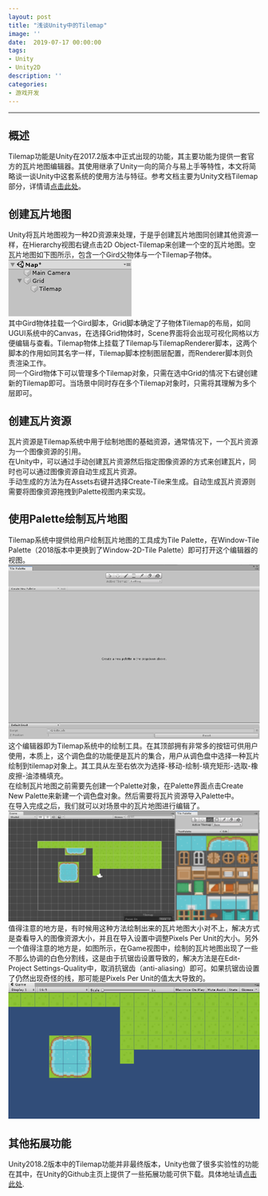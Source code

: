 ```yaml
---
layout: post
title: "浅谈Unity中的Tilemap"
image: ''
date:  2019-07-17 00:00:00
tags:
- Unity
- Unity2D
description: ''
categories:
- 游戏开发
---
```



---
## 概述
Tilemap功能是Unity在2017.2版本中正式出现的功能，其主要功能为提供一套官方的瓦片地图编辑器。其使用继承了Unity一向的简介与易上手等特性，本文将简略谈一谈Unity中这套系统的使用方法与特征。参考文档主要为Unity文档Tilemap部分，详情请<a href="https://connect.unity.com/doc/Manual/Tilemap" target="_blank">点击此处</a>。

## 创建瓦片地图
Unity将瓦片地图视为一种2D资源来处理，于是乎创建瓦片地图同创建其他资源一样，在Hierarchy视图右键点击2D Object-Tilemap来创建一个空的瓦片地图。空瓦片地图如下图所示，包含一个Gird父物体与一个Tilemap子物体。  
![emptytilemap](..\assets\img\Tilemap\gird.png)  
其中Gird物体挂载一个Gird脚本，Grid脚本确定了子物体Tilemap的布局，如同UGUI系统中的Canvas，在选择Grid物体时，Scene界面将会出现可视化网格以方便编辑与查看。Tilemap物体上挂载了Tilemap与TilemapRenderer脚本，这两个脚本的作用如同其名字一样，Tilemap脚本控制图层配置，而Renderer脚本则负责渲染工作。  
同一个Gird物体下可以管理多个Tilemap对象，只需在选中Grid的情况下右键创建新的Tilemap即可。当场景中同时存在多个Tilemap对象时，只需将其理解为多个层即可。

## 创建瓦片资源
瓦片资源是Tilemap系统中用于绘制地图的基础资源，通常情况下，一个瓦片资源为一个图像资源的引用。  
在Unity中，可以通过手动创建瓦片资源然后指定图像资源的方式来创建瓦片，同时也可以通过图像资源自动生成瓦片资源。  
手动生成的方法为在Assets右键并选择Create-Tile来生成。自动生成瓦片资源则需要将图像资源拖拽到Palette视图内来实现。

## 使用Palette绘制瓦片地图
Tilemap系统中提供给用户绘制瓦片地图的工具成为Tile Palette，在Window-Tile Palette（2018版本中更换到了Window-2D-Tile Palette）即可打开这个编辑器的视图。  
![tilepalette](..\assets\img\Tilemap\palette.png)  
这个编辑器即为Tilemap系统中的绘制工具。在其顶部拥有非常多的按钮可供用户使用，本质上，这个调色盘的功能便是瓦片的集合，用户从调色盘中选择一种瓦片绘制到tilemap对象上。其工具从左至右依次为选择-移动-绘制-填充矩形-选取-橡皮擦-油漆桶填充。  
在绘制瓦片地图之前需要先创建一个Palette对象，在Palette界面点击Create New Palette来新建一个调色盘对象。然后需要将瓦片资源导入Palette中。  
在导入完成之后，我们就可以对场景中的瓦片地图进行编辑了。  
![paint](..\assets\img\Tilemap\paint.png)  
值得注意的地方是，有时候用这种方法绘制出来的瓦片地图大小对不上，解决方式是查看导入的图像资源大小，并且在导入设置中调整Pixels Per Unit的大小。另外一个值得注意的地方是，如图所示，在Game视图中，绘制的瓦片地图出现了一些不那么协调的白色分割线，这是由于抗锯齿设置导致的，解决方法是在Edit-Project Settings-Quality中，取消抗锯齿（anti-aliasing）即可。如果抗锯齿设置了仍然出现奇怪的线，那可能是Pixels Per Unit的值太大导致的。  
![line](..\assets\img\Tilemap\line.png)  

## 其他拓展功能
Unity2018.2版本中的Tilemap功能并非最终版本，Unity也做了很多实验性的功能在其中，在Unity的Github主页上提供了一些拓展功能可供下载。具体地址请<a href="https://github.com/Unity-Technologies/2d-extras" target="_blank">点击此处</a>.